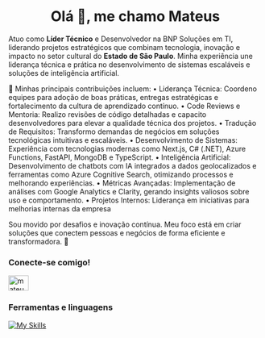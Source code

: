 <h1 align="center">Olá 👋, me chamo Mateus</h1>

Atuo como **Líder Técnico** e Desenvolvedor na BNP Soluções em TI, liderando projetos estratégicos que combinam tecnologia, inovação e impacto no setor cultural do **Estado de São Paulo**. Minha experiência une liderança técnica e prática no desenvolvimento de sistemas escaláveis e soluções de inteligência artificial.

🎯 Minhas principais contribuições incluem:
• Liderança Técnica: Coordeno equipes para adoção de boas práticas, entregas estratégicas e fortalecimento da cultura de aprendizado contínuo.
• Code Reviews e Mentoria: Realizo revisões de código detalhadas e capacito desenvolvedores para elevar a qualidade técnica dos projetos.
• Tradução de Requisitos: Transformo demandas de negócios em soluções tecnológicas intuitivas e escaláveis.
• Desenvolvimento de Sistemas: Experiência com tecnologias modernas como Next.js, C# (.NET), Azure Functions, FastAPI, MongoDB e TypeScript.
• Inteligência Artificial: Desenvolvimento de chatbots com IA integrados a dados geolocalizados e ferramentas como Azure Cognitive Search, otimizando processos e melhorando experiências.
• Métricas Avançadas: Implementação de análises com Google Analytics e Clarity, gerando insights valiosos sobre uso e comportamento.
• Projetos Internos: Liderança em iniciativas para melhorias internas da empresa

Sou movido por desafios e inovação contínua. Meu foco está em criar soluções que conectem pessoas e negócios de forma eficiente e transformadora. 🚀


<h3 align="left">Conecte-se comigo!</h3>
<p align="left">
<a href="https://linkedin.com/in/mateusferreira-dev" target="blank"><img align="center" src="https://raw.githubusercontent.com/rahuldkjain/github-profile-readme-generator/master/src/images/icons/Social/linked-in-alt.svg" alt="mateusferreira-dev" height="30" width="40" /></a>
</p>

<h3 align="left">Ferramentas e linguagens</h3>

[![My Skills](https://skillicons.dev/icons?i=cs,ts,py,nodejs,nextjs,fastapi,mongodb,linux,azure,docker)](https://skillicons.dev)
<div align="left"> 

